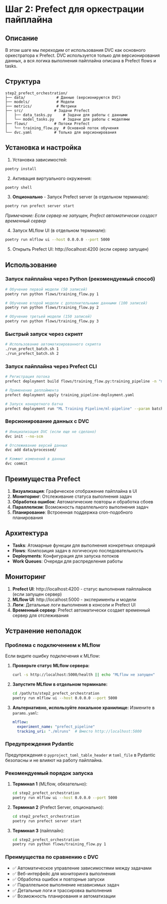 # Шаг 2: Prefect для оркестрации пайплайна

## Описание

В этом шаге мы переходим от использования DVC как основного оркестратора к Prefect. DVC используется только для версионирования данных, а вся логика выполнения пайплайна описана в Prefect flows и tasks.

## Структура

```
step2_prefect_orchestration/
├── data/              # Данные (версионируются DVC)
├── models/            # Модели
├── metrics/           # Метрики
├── src/              # Задачи Prefect
│   ├── data_tasks.py     # Задачи для работы с данными
│   └── model_tasks.py    # Задачи для работы с моделями
├── flows/            # Потоки Prefect
│   └── training_flow.py  # Основной поток обучения
└── dvc.yaml          # Только для версионирования
```

## Установка и настройка

1. Установка зависимостей:
```bash
poetry install
```

2. Активация виртуального окружения:
```bash
poetry shell
```

3. **Опционально** - Запуск Prefect server (в отдельном терминале):
```bash
poetry run prefect server start
```
*Примечание: Если сервер не запущен, Prefect автоматически создаст временный сервер*

4. Запуск MLflow UI (в отдельном терминале):
```bash
poetry run mlflow ui --host 0.0.0.0 --port 5000
```

5. Открыть Prefect UI: http://localhost:4200 (если сервер запущен)

## Использование

### Запуск пайплайна через Python (рекомендуемый способ)

```bash
# Обучение первой модели (50 записей)
poetry run python flows/training_flow.py 1

# Обучение второй модели с дополнительными данными (100 записей)
poetry run python flows/training_flow.py 2

# Обучение третьей модели (150 записей)
poetry run python flows/training_flow.py 3
```

### Быстрый запуск через скрипт

```bash
# Использование автоматизированного скрипта
./run_prefect_batch.sh 1
./run_prefect_batch.sh 2
```

### Запуск пайплайна через Prefect CLI

```bash
# Регистрация потока
prefect deployment build flows/training_flow.py:training_pipeline -n "ml-pipeline"

# Применение деплоймента
prefect deployment apply training_pipeline-deployment.yaml

# Запуск конкретного батча
prefect deployment run "ML Training Pipeline/ml-pipeline" --param batch_number=1
```

### Версионирование данных с DVC

```bash
# Инициализация DVC (если еще не сделано)
dvc init --no-scm

# Отслеживание версий данных
dvc add data/processed/

# Коммит изменений в данных
dvc commit
```

## Преимущества Prefect

1. **Визуализация**: Графическое отображение пайплайна в UI
2. **Мониторинг**: Отслеживание статуса выполнения задач
3. **Обработка ошибок**: Автоматические повторы и обработка сбоев
4. **Параллелизм**: Возможность параллельного выполнения задач
5. **Планирование**: Встроенная поддержка cron-подобного планирования

## Архитектура

- **Tasks**: Атомарные функции для выполнения конкретных операций
- **Flows**: Композиция задач в логическую последовательность
- **Deployments**: Конфигурация для запуска потоков
- **Work Queues**: Очереди для распределения работы

## Мониторинг

1. **Prefect UI**: http://localhost:4200 - статус выполнения пайплайнов (если запущен сервер)
2. **MLflow UI**: http://localhost:5000 - эксперименты и модели
3. **Логи**: Детальные логи выполнения в консоли и Prefect UI
4. **Временный сервер**: Prefect автоматически создает временный сервер для отслеживания

## Устранение неполадок

### Проблема с подключением к MLflow

Если видите ошибку подключения к MLflow:

1. **Проверьте статус MLflow сервера:**
   ```bash
   curl -s http://localhost:5000/health || echo "MLflow не запущен"
   ```

2. **Запустите MLflow в отдельном терминале:**
   ```bash
   cd /path/to/step2_prefect_orchestration
   poetry run mlflow ui --host 0.0.0.0 --port 5000
   ```

3. **Альтернативно, используйте локальное хранилище:**
   Измените в `params.yaml`:
   ```yaml
   mlflow:
     experiment_name: "prefect_pipeline"
     tracking_uri: "./mlruns"  # Вместо http://localhost:5000
   ```

### Предупреждения Pydantic

Предупреждения о `pyproject_toml_table_header` и `toml_file` в Pydantic безопасны и не влияют на работу пайплайна.

### Рекомендуемый порядок запуска

1. **Терминал 1** (MLflow, обязательно):
   ```bash
   cd step2_prefect_orchestration
   poetry run mlflow ui --host 0.0.0.0 --port 5000
   ```

2. **Терминал 2** (Prefect Server, опционально):
   ```bash
   cd step2_prefect_orchestration
   poetry run prefect server start
   ```

3. **Терминал 3** (пайплайн):
   ```bash
   cd step2_prefect_orchestration
   poetry run python flows/training_flow.py 1
   ```

### Преимущества по сравнению с DVC

- ✅ Автоматическое управление зависимостями между задачами
- ✅ Веб-интерфейс для мониторинга выполнения
- ✅ Обработка ошибок и повторные запуски
- ✅ Параллельное выполнение независимых задач
- ✅ Детальные логи и трассировка выполнения
- ✅ Возможность планирования и автоматизации
